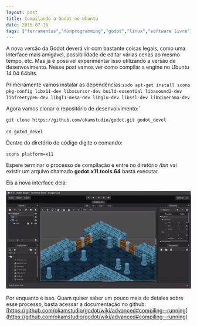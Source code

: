 ```yaml
---
layout: post
title: Compilando a Godot no Ubuntu
date: 2015-07-16
tags: ["ferramentas","funprogramming","godot","linux","software livre"]
---
```


A nova versão da Godot deverá vir com bastante coisas legais, como uma interface mais amigável, possibilidade de editar várias cenas ao mesmo tempo, etc. Mas já é possível experimentar isso utilizando a versão de desenvovimento. Nesse post vamos ver como compilar a engine no Ubuntu 14.04 64bits.

Primeiramente vamos instalar as dependências:`
sudo apt-get install scons pkg-config libx11-dev libxcursor-dev build-essential libasound2-dev libfreetype6-dev libgl1-mesa-dev libglu-dev libssl-dev libxinerama-dev
`

Agora vamos clonar o repositório de desenvolvimento:`

    git clone https://github.com/okamstudio/godot.git godot_devel

    cd gotod_devel

Dentro do diretório do código digite o comando:

    scons platform=x11

Espere terminar o processo de compilação e entre no diretório _/bin_ vai existir um arquivo chamado **godot.x11.tools.64** basta executar.

Eis a nova interface dela:

[![godot](/assets/2015/godot.png)](/assets/2015/godot.png)

Por enquanto é isso. Quam quiser saber um pouco mais de detales sobre esse processo, basta acessar a documentação no github: [https://github.com/okamstudio/godot/wiki/advanced#compiling--running](https://github.com/okamstudio/godot/wiki/advanced#compiling--running)
